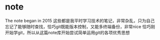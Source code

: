 # note
The note began in 2015
这些都是我平时学习技术的笔记，非常杂乱，只为自己忘记了能够随时查找，恰巧git既能版本控制，又能多终端备份，非常nice
恰巧刚开始学git，所以从这篇note库开始尝试简单运用git的各项优秀思想
